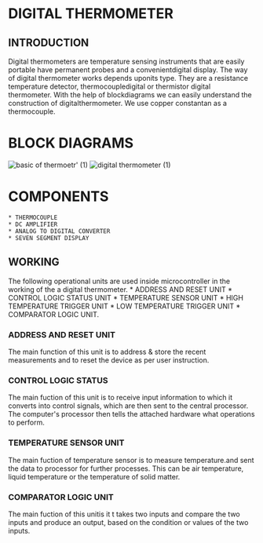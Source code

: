 # DIGITAL THERMOMETER
## INTRODUCTION
 
Digital thermometers are temperature sensing instruments that are easily portable have permanent probes and a convenientdigital display. The way of digital thermometer works depends uponits type. They are a resistance temperature detector, thermocoupledigital or thermistor digital thermometer. With the help of blockdiagrams we can easily understand the construction of digitalthermometer. We use copper constantan as a thermocouple.
# BLOCK DIAGRAMS
![basic of thermoetr' (1)](https://user-images.githubusercontent.com/98813747/154834532-a16b4a7f-c9fc-4ea1-bd9d-a5ea6cba6170.jpg)
![digital thermometer (1)](https://user-images.githubusercontent.com/98813747/154834537-a2398070-b88b-4359-aed5-0fa265aae410.jpg)

# COMPONENTS 

    * THERMOCOUPLE  
    * DC AMPLIFIER
    * ANALOG TO DIGITAL CONVERTER
    * SEVEN SEGMENT DISPLAY

## WORKING
The following operational units are used inside microcontroller in the working of the a digital thermometer. 
    * ADDRESS AND RESET UNIT 
    * CONTROL LOGIC STATUS UNIT
    * TEMPERATURE SENSOR UNIT
    * HIGH TEMPERATURE TRIGGER UNIT
    * LOW TEMPERATURE TRIGGER UNIT
    * COMPARATOR LOGIC UNIT.

### ADDRESS AND RESET UNIT
The main function of this unit is to address & store the recent measurements and to reset the device as per user instruction.
 
 ### CONTROL LOGIC STATUS 
 The main fuction of this unit is to receive input information to which it converts into control signals, which are then sent to the central processor. The computer's processor then tells the attached hardware what operations to perform.

 ### TEMPERATURE SENSOR UNIT
 The main fuction of  temperature sensor is  to measure temperature.and sent the data to processor for further processes. This can be air temperature, liquid temperature or the temperature of solid matter.

### COMPARATOR LOGIC UNIT
 The main fuction of this unitis it t takes two inputs and compare the two inputs and produce an output, based on the condition or values of the two inputs.
